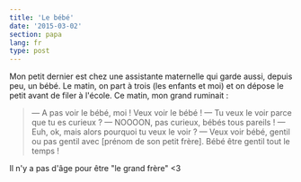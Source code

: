 ```yaml
---
title: 'Le bébé'
date: '2015-03-02'
section: papa
lang: fr
type: post
---
```


Mon petit dernier est chez une assistante maternelle qui garde aussi, depuis peu, un bébé. Le matin, on part à trois (les enfants et moi) et on dépose le petit avant de filer à l'école. Ce matin, mon grand ruminait :

> — A pas voir le bébé, moi ! Veux voir le bébé !
> — Tu veux le voir parce que tu es curieux ?
> — NOOOON, pas curieux, bébés tous pareils !
> — Euh, ok, mais alors pourquoi tu veux le voir ?
> — Veux voir bébé, gentil ou pas gentil avec [prénom de son petit frère]. Bébé être gentil tout le temps !

Il n'y a pas d'âge pour être "le grand frère" <3
